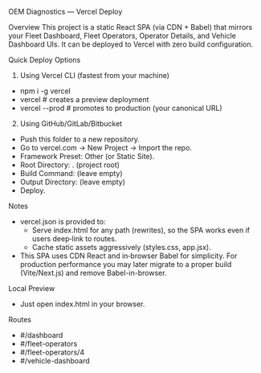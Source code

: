 OEM Diagnostics — Vercel Deploy

Overview
This project is a static React SPA (via CDN + Babel) that mirrors your Fleet Dashboard, Fleet Operators, Operator Details, and Vehicle Dashboard UIs. It can be deployed to Vercel with zero build configuration.

Quick Deploy Options
1) Using Vercel CLI (fastest from your machine)
- npm i -g vercel
- vercel           # creates a preview deployment
- vercel --prod    # promotes to production (your canonical URL)

2) Using GitHub/GitLab/Bitbucket
- Push this folder to a new repository.
- Go to vercel.com -> New Project -> Import the repo.
- Framework Preset: Other (or Static Site).
- Root Directory: . (project root)
- Build Command: (leave empty)
- Output Directory: (leave empty)
- Deploy.

Notes
- vercel.json is provided to:
  - Serve index.html for any path (rewrites), so the SPA works even if users deep‑link to routes.
  - Cache static assets aggressively (styles.css, app.jsx).
- This SPA uses CDN React and in‑browser Babel for simplicity. For production performance you may later migrate to a proper build (Vite/Next.js) and remove Babel-in-browser.

Local Preview
- Just open index.html in your browser.

Routes
- #/dashboard
- #/fleet-operators
- #/fleet-operators/4
- #/vehicle-dashboard

